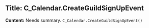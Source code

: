 ## Title: C_Calendar.CreateGuildSignUpEvent

**Content:**
Needs summary.
`C_Calendar.CreateGuildSignUpEvent()`